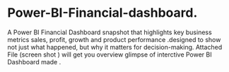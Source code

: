 # Power-BI-Financial-dashboard.
A Power BI Financial Dashboard snapshot that highlights key business metrics sales, profit, growth and product performance .designed to show not just what happened, but why it matters for decision-making.
Attached File (screen shot ) will get you overview glimpse of interctive Power BI Dashboard made .
